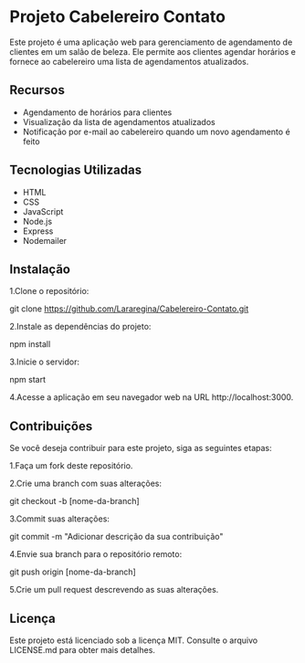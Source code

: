# Projeto Cabelereiro Contato
Este projeto é uma aplicação web para gerenciamento de agendamento de clientes em um salão de beleza. Ele permite aos clientes agendar horários e fornece ao cabelereiro uma lista de agendamentos atualizados.

## Recursos
- Agendamento de horários para clientes
- Visualização da lista de agendamentos atualizados
- Notificação por e-mail ao cabelereiro quando um novo agendamento é feito

## Tecnologias Utilizadas
- HTML
- CSS
- JavaScript
- Node.js
- Express
- Nodemailer

## Instalação

1.Clone o repositório:

git clone https://github.com/Lararegina/Cabelereiro-Contato.git

2.Instale as dependências do projeto:

npm install

3.Inicie o servidor:

npm start

4.Acesse a aplicação em seu navegador web na URL http://localhost:3000.

## Contribuições

Se você deseja contribuir para este projeto, siga as seguintes etapas:

1.Faça um fork deste repositório.

2.Crie uma branch com suas alterações:

git checkout -b [nome-da-branch]

3.Commit suas alterações:

git commit -m "Adicionar descrição da sua contribuição"

4.Envie sua branch para o repositório remoto:

git push origin [nome-da-branch]

5.Crie um pull request descrevendo as suas alterações.

## Licença
Este projeto está licenciado sob a licença MIT. Consulte o arquivo LICENSE.md para obter mais detalhes.
